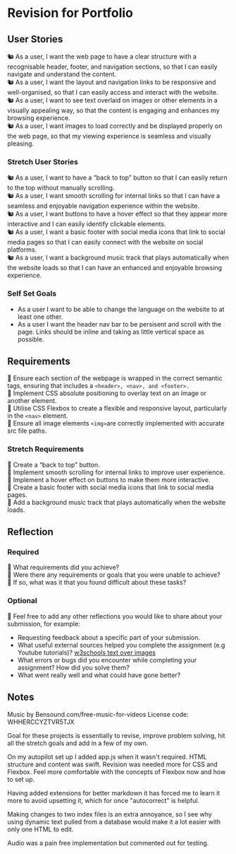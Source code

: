 # Revision for Portfolio

## User Stories

🐿️ As a user, I want the web page to have a clear structure with a recognisable header, footer, and navigation sections, so that I can easily navigate and understand the content.  
🐿️ As a user, I want the layout and navigation links to be responsive and well-organised, so that I can easily access and interact with the website.  
🐿️ As a user, I want to see text overlaid on images or other elements in a visually appealing way, so that the content is engaging and enhances my browsing experience.  
🐿️ As a user, I want images to load correctly and be displayed properly on the web page, so that my viewing experience is seamless and visually pleasing.  

### Stretch User Stories

🐿️ As a user, I want to have a “back to top” button so that I can easily return to the top without manually scrolling.  
🐿️ As a user, I want smooth scrolling for internal links so that I can have a seamless and enjoyable navigation experience within the website.  
🐿️ As a user, I want buttons to have a hover effect so that they appear more interactive and I can easily identify clickable elements.  
🐿️ As a user, I want a basic footer with social media icons that link to social media pages so that I can easily connect with the website on social platforms.  
🐿️ As a user, I want a background music track that plays automatically when the website loads so that I can have an enhanced and enjoyable browsing experience.  

### Self Set Goals

- As a user I want to be able to change the language on the website to at least one other.
- As a user I want the header nav bar to be persisent and scroll with the page. Links should be inline and taking as little vertical space as possible.

## Requirements

🎯 Ensure each section of the webpage is wrapped in the correct semantic tags, ensuring that includes a `<header>, <nav>, and <footer>.`  
🎯 Implement CSS absolute positioning to overlay text on an image or another element.  
🎯 Utilise CSS Flexbox to create a flexible and responsive layout, particularly in the `<nav>` element.  
🎯 Ensure all image elements `<img>`are correctly implemented with accurate src file paths.  

### Stretch Requirements

🏹 Create a “back to top” button.  
🏹 Implement smooth scrolling for internal links to improve user experience.  
🏹 Implement a hover effect on buttons to make them more interactive.  
🏹 Create a basic footer with social media icons that link to social media pages.  
🏹 Add a background music track that plays automatically when the website loads.  

## Reflection

### Required

🎯 What requirements did you achieve?  
🎯 Were there any requirements or goals that you were unable to achieve?  
🎯 If so, what was it that you found difficult about these tasks?  

### Optional

🏹 Feel free to add any other reflections you would like to share about your submission, for example:

- Requesting feedback about a specific part of your submission.
- What useful external sources helped you complete the assignment (e.g Youtube tutorials)?
[w3schools text over images](https://www.w3schools.com/howto/howto_css_image_text.asp)
- What errors or bugs did you encounter while completing your assignment? How did you solve them?
- What went really well and what could have gone better?

## Notes

Music by Bensound.com/free-music-for-videos
License code: WHHERCCYZTVR5TJX

Goal for these projects is essentially to revise, improve problem solving, hit all the stretch goals and add in a few of my own.

On my autopilot set up I added app.js when it wasn't required. HTML structure and content was swift. Revision was needed more for CSS and Flexbox. Feel more comfortable with the concepts of Flexbox now and how to set up.

Having added extensions for better markdown it has forced me to learn it more to avoid upsetting it, which for once "autocorrect" is helpful.

Making changes to two index files is an extra annoyance, so I see why using dynamic text pulled from a database would make it a lot easier with only one HTML to edit.

Audio was a pain free implementation but commented out for testing.
